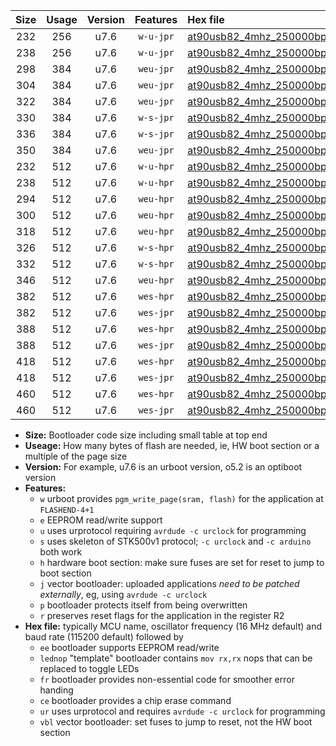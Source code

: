 |Size|Usage|Version|Features|Hex file|
|:-:|:-:|:-:|:-:|:--|
|232|256|u7.6|`w-u-jpr`|[at90usb82_4mhz_250000bps_ur_vbl.hex](https://raw.githubusercontent.com/stefanrueger/urboot/main/at90usb82_4mhz_250000bps_ur_vbl.hex)|
|238|256|u7.6|`w-u-jpr`|[at90usb82_4mhz_250000bps_lednop_ur_vbl.hex](https://raw.githubusercontent.com/stefanrueger/urboot/main/at90usb82_4mhz_250000bps_lednop_ur_vbl.hex)|
|298|384|u7.6|`weu-jpr`|[at90usb82_4mhz_250000bps_ee_ur_vbl.hex](https://raw.githubusercontent.com/stefanrueger/urboot/main/at90usb82_4mhz_250000bps_ee_ur_vbl.hex)|
|304|384|u7.6|`weu-jpr`|[at90usb82_4mhz_250000bps_ee_lednop_ur_vbl.hex](https://raw.githubusercontent.com/stefanrueger/urboot/main/at90usb82_4mhz_250000bps_ee_lednop_ur_vbl.hex)|
|322|384|u7.6|`weu-jpr`|[at90usb82_4mhz_250000bps_ee_lednop_fr_ur_vbl.hex](https://raw.githubusercontent.com/stefanrueger/urboot/main/at90usb82_4mhz_250000bps_ee_lednop_fr_ur_vbl.hex)|
|330|384|u7.6|`w-s-jpr`|[at90usb82_4mhz_250000bps_vbl.hex](https://raw.githubusercontent.com/stefanrueger/urboot/main/at90usb82_4mhz_250000bps_vbl.hex)|
|336|384|u7.6|`w-s-jpr`|[at90usb82_4mhz_250000bps_lednop_vbl.hex](https://raw.githubusercontent.com/stefanrueger/urboot/main/at90usb82_4mhz_250000bps_lednop_vbl.hex)|
|350|384|u7.6|`weu-jpr`|[at90usb82_4mhz_250000bps_ee_lednop_fr_ce_ur_vbl.hex](https://raw.githubusercontent.com/stefanrueger/urboot/main/at90usb82_4mhz_250000bps_ee_lednop_fr_ce_ur_vbl.hex)|
|232|512|u7.6|`w-u-hpr`|[at90usb82_4mhz_250000bps_ur.hex](https://raw.githubusercontent.com/stefanrueger/urboot/main/at90usb82_4mhz_250000bps_ur.hex)|
|238|512|u7.6|`w-u-hpr`|[at90usb82_4mhz_250000bps_lednop_ur.hex](https://raw.githubusercontent.com/stefanrueger/urboot/main/at90usb82_4mhz_250000bps_lednop_ur.hex)|
|294|512|u7.6|`weu-hpr`|[at90usb82_4mhz_250000bps_ee_ur.hex](https://raw.githubusercontent.com/stefanrueger/urboot/main/at90usb82_4mhz_250000bps_ee_ur.hex)|
|300|512|u7.6|`weu-hpr`|[at90usb82_4mhz_250000bps_ee_lednop_ur.hex](https://raw.githubusercontent.com/stefanrueger/urboot/main/at90usb82_4mhz_250000bps_ee_lednop_ur.hex)|
|318|512|u7.6|`weu-hpr`|[at90usb82_4mhz_250000bps_ee_lednop_fr_ur.hex](https://raw.githubusercontent.com/stefanrueger/urboot/main/at90usb82_4mhz_250000bps_ee_lednop_fr_ur.hex)|
|326|512|u7.6|`w-s-hpr`|[at90usb82_4mhz_250000bps.hex](https://raw.githubusercontent.com/stefanrueger/urboot/main/at90usb82_4mhz_250000bps.hex)|
|332|512|u7.6|`w-s-hpr`|[at90usb82_4mhz_250000bps_lednop.hex](https://raw.githubusercontent.com/stefanrueger/urboot/main/at90usb82_4mhz_250000bps_lednop.hex)|
|346|512|u7.6|`weu-hpr`|[at90usb82_4mhz_250000bps_ee_lednop_fr_ce_ur.hex](https://raw.githubusercontent.com/stefanrueger/urboot/main/at90usb82_4mhz_250000bps_ee_lednop_fr_ce_ur.hex)|
|382|512|u7.6|`wes-hpr`|[at90usb82_4mhz_250000bps_ee.hex](https://raw.githubusercontent.com/stefanrueger/urboot/main/at90usb82_4mhz_250000bps_ee.hex)|
|382|512|u7.6|`wes-jpr`|[at90usb82_4mhz_250000bps_ee_vbl.hex](https://raw.githubusercontent.com/stefanrueger/urboot/main/at90usb82_4mhz_250000bps_ee_vbl.hex)|
|388|512|u7.6|`wes-hpr`|[at90usb82_4mhz_250000bps_ee_lednop.hex](https://raw.githubusercontent.com/stefanrueger/urboot/main/at90usb82_4mhz_250000bps_ee_lednop.hex)|
|388|512|u7.6|`wes-jpr`|[at90usb82_4mhz_250000bps_ee_lednop_vbl.hex](https://raw.githubusercontent.com/stefanrueger/urboot/main/at90usb82_4mhz_250000bps_ee_lednop_vbl.hex)|
|418|512|u7.6|`wes-hpr`|[at90usb82_4mhz_250000bps_ee_lednop_fr.hex](https://raw.githubusercontent.com/stefanrueger/urboot/main/at90usb82_4mhz_250000bps_ee_lednop_fr.hex)|
|418|512|u7.6|`wes-jpr`|[at90usb82_4mhz_250000bps_ee_lednop_fr_vbl.hex](https://raw.githubusercontent.com/stefanrueger/urboot/main/at90usb82_4mhz_250000bps_ee_lednop_fr_vbl.hex)|
|460|512|u7.6|`wes-hpr`|[at90usb82_4mhz_250000bps_ee_lednop_fr_ce.hex](https://raw.githubusercontent.com/stefanrueger/urboot/main/at90usb82_4mhz_250000bps_ee_lednop_fr_ce.hex)|
|460|512|u7.6|`wes-jpr`|[at90usb82_4mhz_250000bps_ee_lednop_fr_ce_vbl.hex](https://raw.githubusercontent.com/stefanrueger/urboot/main/at90usb82_4mhz_250000bps_ee_lednop_fr_ce_vbl.hex)|

- **Size:** Bootloader code size including small table at top end
- **Useage:** How many bytes of flash are needed, ie, HW boot section or a multiple of the page size
- **Version:** For example, u7.6 is an urboot version, o5.2 is an optiboot version
- **Features:**
  + `w` urboot provides `pgm_write_page(sram, flash)` for the application at `FLASHEND-4+1`
  + `e` EEPROM read/write support
  + `u` uses urprotocol requiring `avrdude -c urclock` for programming
  + `s` uses skeleton of STK500v1 protocol; `-c urclock` and `-c arduino` both work
  + `h` hardware boot section: make sure fuses are set for reset to jump to boot section
  + `j` vector bootloader: uploaded applications *need to be patched externally*, eg, using `avrdude -c urclock`
  + `p` bootloader protects itself from being overwritten
  + `r` preserves reset flags for the application in the register R2
- **Hex file:** typically MCU name, oscillator frequency (16 MHz default) and baud rate (115200 default) followed by
  + `ee` bootloader supports EEPROM read/write
  + `lednop` "template" bootloader contains `mov rx,rx` nops that can be replaced to toggle LEDs
  + `fr` bootloader provides non-essential code for smoother error handing
  + `ce` bootloader provides a chip erase command
  + `ur` uses urprotocol and requires `avrdude -c urclock` for programming
  + `vbl` vector bootloader: set fuses to jump to reset, not the HW boot section
